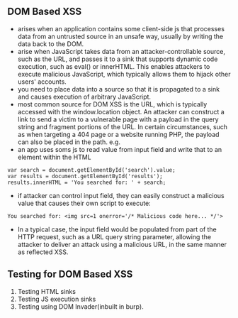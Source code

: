 ## DOM Based XSS
- arises when an application contains some client-side js that processes data from an untrusted source in an unsafe way, usually by writing the data back to the DOM.
- arise when JavaScript takes data from an attacker-controllable source, such as the URL, and passes it to a sink that supports dynamic code execution, such as eval() or innerHTML. This enables attackers to execute malicious JavaScript, which typically allows them to hijack other users' accounts.
- you need to place data into a source so that it is propagated to a sink and causes execution of arbitrary JavaScript.
- most common source for DOM XSS is the URL, which is typically accessed with the window.location object. 
An attacker can construct a link to send a victim to a vulnerable page with a payload in the query string and fragment portions of the URL. In certain circumstances, such as when targeting a 404 page or a website running PHP, the payload can also be placed in the path.
e.g.
- an app uses soms js to read value from input field and write that to an element within the HTML
```
var search = document.getElementById('search').value;
var results = document.getElementById('results');
results.innerHTML = 'You searched for: ' + search;
```
- if attacker can control input field, they can easily construct a malicious value that causes their own script to execute:
```
You searched for: <img src=1 onerror='/* Malicious code here... */'>
```
- In a typical case, the input field would be populated from part of the HTTP request, such as a URL query string parameter, allowing the attacker to deliver an attack using a malicious URL, in the same manner as reflected XSS.

## Testing for DOM Based XSS
1. Testing HTML sinks
2. Testing JS execution sinks
3. Testing using DOM Invader(inbuilt in burp).
